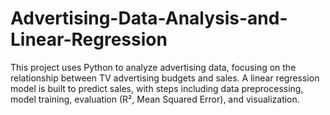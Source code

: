 # Advertising-Data-Analysis-and-Linear-Regression
This project uses Python to analyze advertising data, focusing on the relationship between TV advertising budgets and sales. A linear regression model is built to predict sales, with steps including data preprocessing, model training, evaluation (R², Mean Squared Error), and visualization.
